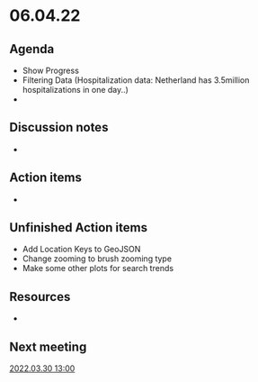 
# 06.04.22

## Agenda

  * Show Progress
  * Filtering Data (Hospitalization data: Netherland has 3.5million hospitalizations in one day..)
  * 
   
   

## Discussion notes

  * 



## Action items

  * 


## Unfinished Action items
   
  * Add Location Keys to GeoJSON
  * Change zooming to brush zooming type
  * Make some other plots for search trends


## Resources 

  *


  

## Next meeting

[2022.03.30 13:00](30.03.22.md)
